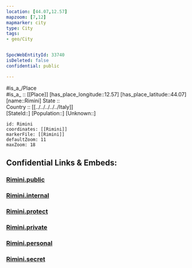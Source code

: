 ```yaml
---
location: [44.07,12.57] 
mapzoom: [7,12] 
mapmarker: city 
type: City
tags:
- geo/City


SpocWebEntityId: 33740
isDeleted: false
confidential: public

---
```

#is_a_/Place  
#is_a_ :: [[Place]] 
[has_place_longitude::12.57] 
[has_place_latitude::44.07] 
[name::Rimini] 
State ::  
Country :: [[../../../../../Italy]]  
[StateId::] 
[Population::] 
[Unknown::] 


```leaflet
id: Rimini
coordinates: [[Rimini]] 
markerFile: [[Rimini]] 
defaultZoom: 11 
maxZoom: 18
```


## Confidential Links & Embeds: 

### [Rimini.public](/_public/\Earth\Continent\Europe\Europe~South\Italy\regions~Italy\Emilia-Romagna\Rimini.Province\CityRimini.public.md) 

### [Rimini.internal](/_internal/\Earth\Continent\Europe\Europe~South\Italy\regions~Italy\Emilia-Romagna\Rimini.Province\CityRimini.internal.md) 

### [Rimini.protect](/_protect/\Earth\Continent\Europe\Europe~South\Italy\regions~Italy\Emilia-Romagna\Rimini.Province\CityRimini.protect.md) 

### [Rimini.private](/_private/\Earth\Continent\Europe\Europe~South\Italy\regions~Italy\Emilia-Romagna\Rimini.Province\CityRimini.private.md) 

### [Rimini.personal](/_personal/\Earth\Continent\Europe\Europe~South\Italy\regions~Italy\Emilia-Romagna\Rimini.Province\CityRimini.personal.md) 

### [Rimini.secret](/_secret/\Earth\Continent\Europe\Europe~South\Italy\regions~Italy\Emilia-Romagna\Rimini.Province\CityRimini.secret.md)

